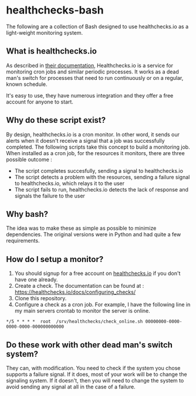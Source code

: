 # healthchecks-bash

The following are a collection of Bash designed to use healthchecks.io as a light-weight monitoring system.

## What is healthchecks.io

As described in [their documentation](https://healthchecks.io/docs/), Healthchecks.io is a service for monitoring cron jobs and similar periodic processes. It works as a dead man's switch for processes that need to run continuously or on a regular, known schedule. 

It's easy to use, they have numerous integration and they offer a free account for anyone to start.

## Why do these script exist?

By design, healthchecks.io is a cron monitor. In other word, it sends our alerts when it doesn't receive a signal that a job was successfully completed. The following scripts take this concept to build a monitoring job. When installed as a cron job, for the resources it monitors, there are three possible outcome :

* The script completes succesfully, sending a signal to healthchecks.io
* The script detects a problem with the resources, sending a failure signal to healthchecks.io, which relays it to the user
* The script fails to run, healthchecks.io detects the lack of response and signals the failure to the user

## Why bash?

The idea was to make these as simple as possible to minimize dependencies. The original versions were in Python and had quite a few requirements.

## How do I setup a monitor?

1. You should signup for a free account on [healthchecks.io](https://healthchecks.io/docs/) if you don't have one already.
2. Create a check. The documentation can be found at : https://healthchecks.io/docs/configuring_checks/
3. Clone this repository.
4. Configure a check as a cron job. For example, I have the following line in my main servers crontab to monitor the server is online.

```
*/5 * * * *  root  /srv/healthchecks/check_online.sh 00000000-0000-0000-0000-000000000000
```

## Do these work with other dead man's switch system?

They can, with modification. You need to check if the system you chose supports a failure signal. If it does, most of your work will be to change the signaling system. If it doesn't, then you will need to change the system to avoid sending any signal at all in the case of a failure.
